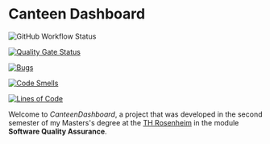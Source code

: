 # Canteen Dashboard

![GitHub Workflow Status](https://github.com/maex0/SoftwareQualityWithCats/actions/workflows/ci.yml/badge.svg)

[![Quality Gate Status](https://sonarcloud.io/api/project_badges/measure?project=maex0_SoftwareQualityWithCats&metric=alert_status)](https://sonarcloud.io/summary/new_code?id=maex0_SoftwareQualityWithCats)

[![Bugs](https://sonarcloud.io/api/project_badges/measure?project=maex0_SoftwareQualityWithCats&metric=bugs)](https://sonarcloud.io/summary/new_code?id=maex0_SoftwareQualityWithCats)

[![Code Smells](https://sonarcloud.io/api/project_badges/measure?project=maex0_SoftwareQualityWithCats&metric=code_smells)](https://sonarcloud.io/summary/new_code?id=maex0_SoftwareQualityWithCats)

[![Lines of Code](https://sonarcloud.io/api/project_badges/measure?project=maex0_SoftwareQualityWithCats&metric=ncloc)](https://sonarcloud.io/summary/new_code?id=maex0_SoftwareQualityWithCats)

Welcome to _CanteenDashboard_, a project that was developed in the second semester of my Masters's degree at the [TH Rosenheim](https://www.th-rosenheim.de) in the module **Software Quality Assurance**.
